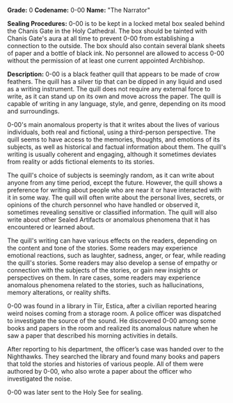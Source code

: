 **Grade:** 0
**Codename:** 0-00
**Name:** "The Narrator"

**Sealing Procedures:** 0-00 is to be kept in a locked metal box sealed behind the Chanis Gate in the Holy Cathedral. The box should be tainted with Chanis Gate's aura at all time to prevent 0-00 from establishing a connection to the outside. The box should also contain several blank sheets of paper and a bottle of black ink. No personnel are allowed to access 0-00 without the permission of at least one current appointed Archbishop.

**Description:** 0-00 is a black feather quill that appears to be made of crow feathers. The quill has a silver tip that can be dipped in any liquid and used as a writing instrument. The quill does not require any external force to write, as it can stand up on its own and move across the paper. The quill is capable of writing in any language, style, and genre, depending on its mood and surroundings.

0-00's main anomalous property is that it writes about the lives of various individuals, both real and fictional, using a third-person perspective. The quill seems to have access to the memories, thoughts, and emotions of its subjects, as well as historical and factual information about them. The quill's writing is usually coherent and engaging, although it sometimes deviates from reality or adds fictional elements to its stories.

The quill's choice of subjects is seemingly random, as it can write about anyone from any time period, except the future. However, the quill shows a preference for writing about people who are near it or have interacted with it in some way. The quill will often write about the personal lives, secrets, or opinions of the church personnel who have handled or observed it, sometimes revealing sensitive or classified information. The quill will also write about other Sealed Artifacts or anomalous phenomena that it has encountered or learned about.

The quill's writing can have various effects on the readers, depending on the content and tone of the stories. Some readers may experience emotional reactions, such as laughter, sadness, anger, or fear, while reading the quill's stories. Some readers may also develop a sense of empathy or connection with the subjects of the stories, or gain new insights or perspectives on them. In rare cases, some readers may experience anomalous phenomena related to the stories, such as hallucinations, memory alterations, or reality shifts.

0-00 was found in a library in Tiir, Estica, after a civilian reported hearing weird noises coming from a storage room. A police officer was dispatched to investigate the source of the sound. He discovered 0-00 among some books and papers in the room and realized its anomalous nature when he saw a paper that described his morning activities in details.

After reporting to his department, the officer’s case was handed over to the Nighthawks. They searched the library and found many books and papers that told the stories and histories of various people. All of them were authored by 0-00, who also wrote a paper about the officer who investigated the noise.

0-00 was later sent to the Holy See for sealing.

